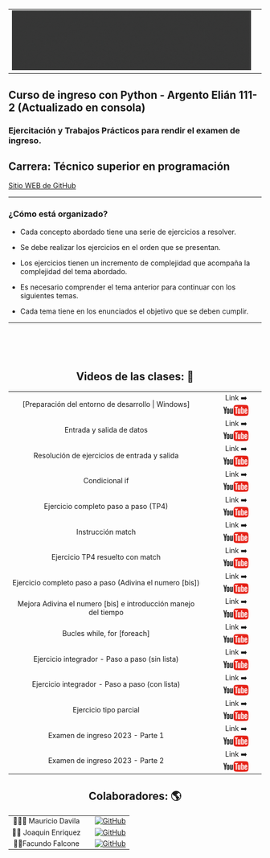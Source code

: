 <table>
  <tbody>
    <tr>
      <td>
        <img src='https://github.com/caidevOficial/Logos/blob/master/Instituciones/utn_logo_ingreso.gif?raw=true' width='800'>
      <td>
    </tr>
  </tbody>
</table>

## Curso de ingreso con Python - Argento Elián 111-2 (Actualizado en consola)

### Ejercitación y Trabajos Pr&aacute;cticos para rendir el examen de ingreso.
## **Carrera: T&eacute;cnico superior en programación**

[Sitio WEB de GitHub](http://www.sistemas-utnfra.com.ar/files/apunte-ingreso/Introduccion_Programacion_PY.pdf)


-----

### ¿Cómo está organizado?
 
* Cada concepto abordado tiene una serie de ejercicios a resolver. 

* Se debe realizar los ejercicios en el orden que se presentan.

* Los ejercicios tienen un incremento de complejidad que acompaña la complejidad del tema abordado.

* Es necesario comprender el tema anterior para continuar con los siguientes temas.

* Cada tema tiene en los enunciados el objetivo que se deben cumplir.

-----
<br><br><br>

<table align='center'>
    <theader>
        <h2 align='center'>Videos de las clases: 🎥</h2>
    </theader>
    <tbody>
        <tr align='center'>
            <td>
                [Preparación del entorno de desarrollo | Windows]
            <td/>
            <td>
                Link ➡️ <a href="https://youtu.be/QMXxZZrOIVE"> <img  align='center' alt='Youtube Logo' src='https://raw.githubusercontent.com/caidevOficial/Python_RepositoryCloner/main/Media/YT_Logo.png' width=50/>
              </a>
            </td>
        </tr>
        <tr align='center'>
            <td>
                Entrada y salida de datos
            <td/>
            <td>
                Link ➡️ <a href="https://youtu.be/nqjMKuYC32g/"> <img  align='center' alt='Youtube Logo' src='https://raw.githubusercontent.com/caidevOficial/Python_RepositoryCloner/main/Media/YT_Logo.png' width=50/>
              </a>
            </td>
        </tr>
        <tr align='center'>
            <td>
                Resolución de ejercicios de entrada y salida
            <td/>
            <td>
                Link ➡️ <a href="https://youtu.be/pO4qQ8LYMco/"> <img  align='center' alt='Youtube Logo' src='https://raw.githubusercontent.com/caidevOficial/Python_RepositoryCloner/main/Media/YT_Logo.png' width=50/>
              </a>
            </td>
        </tr>
        <tr align='center'>
            <td>
                Condicional if
            <td/>
            <td>
                Link ➡️ <a href="https://youtu.be/5TKIK31xN-8/"> <img  align='center' alt='Youtube Logo' src='https://raw.githubusercontent.com/caidevOficial/Python_RepositoryCloner/main/Media/YT_Logo.png' width=50/>
              </a>
            </td>
        </tr>
        <tr align='center'>
            <td>
                Ejercicio completo paso a paso (TP4)
            <td/>
            <td>
                Link ➡️ <a href="https://youtu.be/VAqrcy13J6U/"> <img  align='center' alt='Youtube Logo' src='https://raw.githubusercontent.com/caidevOficial/Python_RepositoryCloner/main/Media/YT_Logo.png' width=50/>
              </a>
            </td>
        </tr>
        <tr align='center'>
            <td>
                Instrucción match
            <td/>
            <td>
                Link ➡️ <a href="https://youtu.be/CMPBacKahac/"> <img  align='center' alt='Youtube Logo' src='https://raw.githubusercontent.com/caidevOficial/Python_RepositoryCloner/main/Media/YT_Logo.png' width=50/>
              </a>
            </td>
        </tr>
        <tr align='center'>
            <td>
                Ejercicio TP4 resuelto con match
            <td/>
            <td>
                Link ➡️ <a href="https://youtu.be/xm5T3eSZSS4/"> <img  align='center' alt='Youtube Logo' src='https://raw.githubusercontent.com/caidevOficial/Python_RepositoryCloner/main/Media/YT_Logo.png' width=50/>
              </a>
            </td>
        </tr>
        <tr align='center'>
            <td>
                Ejercicio completo paso a paso (Adivina el numero [bis])
            <td/>
            <td>
                Link ➡️ <a href="https://youtu.be/-Ph6v_3nzvI/"> <img  align='center' alt='Youtube Logo' src='https://raw.githubusercontent.com/caidevOficial/Python_RepositoryCloner/main/Media/YT_Logo.png' width=50/>
              </a>
            </td>
        </tr>
        <tr align='center'>
            <td>
                Mejora Adivina el numero [bis] e introducción manejo del tiempo
            <td/>
            <td>
                Link ➡️ <a href="https://youtu.be/-u2k8Llgl_s/"> <img  align='center' alt='Youtube Logo' src='https://raw.githubusercontent.com/caidevOficial/Python_RepositoryCloner/main/Media/YT_Logo.png' width=50/>
              </a>
            </td>
        </tr>
        <tr align='center'>
            <td>
                Bucles while, for [foreach]
            <td/>
            <td>
                Link ➡️ <a href="https://youtu.be/57kuDSoSAW8/"> <img  align='center' alt='Youtube Logo' src='https://raw.githubusercontent.com/caidevOficial/Python_RepositoryCloner/main/Media/YT_Logo.png' width=50/>
              </a>
            </td>
        </tr>
        <tr align='center'>
            <td>
                Ejercicio integrador - Paso a paso (sin lista)
            <td/>
            <td>
                Link ➡️ <a href="https://youtu.be/4E84LYdxURE/"> <img  align='center' alt='Youtube Logo' src='https://raw.githubusercontent.com/caidevOficial/Python_RepositoryCloner/main/Media/YT_Logo.png' width=50/>
              </a>
            </td>
        </tr>
        <tr align='center'>
            <td>
                Ejercicio integrador - Paso a paso (con lista)
            <td/>
            <td>
                Link ➡️ <a href="https://youtu.be/Z75vQULbHI0/"> <img  align='center' alt='Youtube Logo' src='https://raw.githubusercontent.com/caidevOficial/Python_RepositoryCloner/main/Media/YT_Logo.png' width=50/>
              </a>
            </td>
        </tr>
        <tr align='center'>
            <td>
                Ejercicio tipo parcial
            <td/>
            <td>
                Link ➡️ <a href="https://youtu.be/8dKiuw2xKyo/"> <img  align='center' alt='Youtube Logo' src='https://raw.githubusercontent.com/caidevOficial/Python_RepositoryCloner/main/Media/YT_Logo.png' width=50/>
              </a>
            </td>
        </tr>
        <tr align='center'>
            <td>
                Examen de ingreso 2023 - Parte 1
            <td/>
            <td>
                Link ➡️ <a href="https://youtu.be/O6KRtB5f1f8/"> <img  align='center' alt='Youtube Logo' src='https://raw.githubusercontent.com/caidevOficial/Python_RepositoryCloner/main/Media/YT_Logo.png' width=50/>
              </a>
            </td>
        </tr>
        <tr align='center'>
            <td>
                Examen de ingreso 2023 - Parte 2
            <td/>
            <td>
                Link ➡️ <a href="https://www.youtube.com/watch?v=5Dc2_TRooks/"> <img  align='center' alt='Youtube Logo' src='https://raw.githubusercontent.com/caidevOficial/Python_RepositoryCloner/main/Media/YT_Logo.png' width=50/>
              </a>
            </td>
        </tr>
    </tbody>
</table>

<table align='center'>
    <theader>
        <h2 align='center'>Colaboradores: 🌎</h2>
    </theader>
    <tbody>
        <tr align='center'>
            <td>
                🦸🏻‍♂️ Mauricio Davila
            <td/>
            <td>
                <a href="https://github.com/davilamr/">
                    <img alt="GitHub" src="https://img.shields.io/badge/GitHub-%2312100E.svg?&style=for-the-badge&logo=Github&logoColor=yellow" width="125px" height="30px" />
              </a>
            </td>
        </tr>
        <tr align='center'>
            <td>
                🦹🏼 Joaquin Enriquez
            <td/>
            <td>
                <a href="https://github.com/joaquinenriquez/">
                    <img alt="GitHub" src="https://img.shields.io/badge/GitHub-%2312100E.svg?&style=for-the-badge&logo=Github&logoColor=white" width="125px" height="30px" />
              </a>
            </td>
        </tr>
        <tr align='center'>
            <td>
                🦹🏻Facundo Falcone
            <td/>
            <td>
                <a href="https://github.com/caidevOficial/">
                    <img alt="GitHub" src="https://img.shields.io/badge/GitHub-%2312100E.svg?&style=for-the-badge&logo=Github&logoColor=blue" width="125px" height="30px" />
              </a>
            </td>
        </tr>
    </tbody>
</table>
